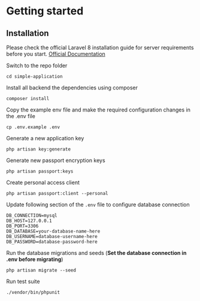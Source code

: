 # Getting started

## Installation

Please check the official Laravel 8 installation guide for server requirements before you start. [Official Documentation](https://laravel.com/docs/8.x/installation)

Switch to the repo folder

    cd simple-application

Install all backend the dependencies using composer

    composer install

Copy the example env file and make the required configuration changes in the .env file

    cp .env.example .env

Generate a new application key

    php artisan key:generate

Generate new passport encryption keys

    php artisan passport:keys

Create personal access client

    php artisan passport:client --personal

Update following section of the `.env` file to configure database connection

    DB_CONNECTION=mysql
    DB_HOST=127.0.0.1
    DB_PORT=3306
    DB_DATABASE=your-database-name-here
    DB_USERNAME=database-username-here
    DB_PASSWORD=database-password-here

Run the database migrations and seeds (**Set the database connection in .env before migrating**)

    php artisan migrate --seed

Run test suite

    ./vendor/bin/phpunit
